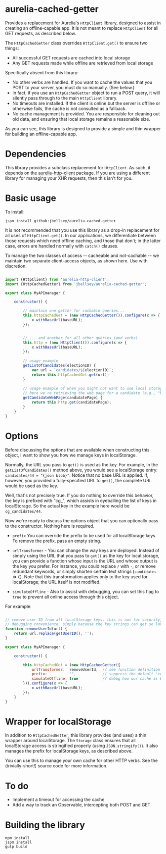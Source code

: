 # aurelia-cached-getter

Provides a replacement for Aurelia's `HttpClient` library, designed to
assist in creating an offline-capable app. It is not meant to replace
`HttpClient` for all GET requests, as described below.

The `HttpCachedGetter` class overrides `HttpClient.get()` to ensure two things:

* All successful GET requests are cached into local storage
* Any GET requests made while offline are retrieved from local storage

Specifically absent from this library:

* No other verbs are handled. If you want to cache the values that you POST
   to your server, you must do so manually. (See below.)
* In fact, if you use an `HttpCachedGetter` object to run a POST query,
   it will silently pass through to the main `HttpClient` library.
* No timeouts are installed. If the client is online but the server is offline
   or otherwise fails, the cache is not consulted as a fallback.
* No cache management is provided. You are responsible for cleaning out old
   data, and ensuring that local storage remains a reasonable size.

As you can see, this library is designed to provide a simple and thin 
wrapper for building an offline-capable app.

# Dependencies

This library provides a subclass replacement for `HttpClient`. As such, it
depends on the [aurelia-http-client](https://github.com/aurelia/http-client) package.
If you are using a different library for managing your XHR requests, then
this isn't for you.

# Basic usage

To install:

```
jspm install github:jbellsey/aurelia-cached-getter
```

It is not recommended that you use this library as a drop-in replacement for
all uses of `HttpClient.get()`. In our applications, we differentiate between
those requests which need offline caching, and those that don't; in the latter case,
errors are handled normally with `catch()` clauses.

To manage the two classes of access -- cacheable and not-cachable -- we
maintain two separate client-access objects, as shown here. Use with discretion.

```javascript

import {HttpClient} from 'aurelia-http-client';
import {HttpCachedGetter} from 'jbellsey/aurelia-cached-getter';

export class MyAPImanager {

    constructor() {

        // maintain one getter for cachable queries...
        this.httpCachedGet = (new HttpCachedGetter()).configure(x => {
            x.withBaseUrl(baseURL);
        });


        // ... and another for all other queries (and verbs)
        this.http = (new HttpClient()).configure(x => {
            x.withBaseUrl(baseURL);
        });
        
        // usage example
        getListOfCandidates(electionID) {
            var url = `candidates/${electionID}`;
            return this.httpCachedGet.get(url);
        }
        
        // usage example of when you might not want to use local storage for caching.
        // here we're retrieving the web page for a candidate (e.g., "http://berniesanders.com")
        getCandidateWebPage(candidatePage) {
            return this.http.get(candidatePage);
        }
    }
}
```

# Options

Before discussing the options that are available when constructing this object, I want to show you
how we manage keys in localStorage.

Normally, the URL you pass to `get()` is used as the key. For example, in the `getListOfCandidates()`
method above, you would see a localStorage entry: `candidates/44 = "{json blob}"`. Notice that
no base URL is applied. If, however, you provided a fully-specified URL to `get()`, the complete URL
would be used as the key. 

Well, that's not precisely true. If you do nothing to override this behavior, the key is prefixed 
with "cg_", which assists in eyeballing the list of keys in localStorage. So the actual key in the 
example here would be `cg_candidates/44`.

Now we're ready to discuss the options object that you can optionally pass to the constructor. 
Nothing here is required.

* `prefix` You can override the prefix to be used for all localStorage keys. To remove the prefix,
    pass an empty string.

* `urlTransformer` - You can change the way keys are deployed. Instead of simply using the URL
    that you pass to `get()` as the key for local storage, you can provide a function whose 
    input is the URL and whose output is the key you prefer. For instance, you could replace `/` with `-`,
    or remove redundant keywords, or simply shorten certain text strings (`candidates` => `C`). 
    Note that this transformation applies only to the key used for localStorage; the URL itself
    is not modified.

* `simulateOffline` - Also to assist with debugging, you can set this flag to `true` to 
    prevent all online access through this object.
    
    
For example:

```javascript

// remove user ID from all localStorage keys. this is not for security, but for 
// debugging convenience, simply because the key strings can get so long
function removeUserId(url) {
    return url.replace(getUserID(), '');
}

export class MyAPImanager {

    constructor() {

        this.httpCachedGet = (new HttpCachedGetter({
            urlTransformer:  removeUserId,  // see function definition above
            prefix:          "",            // suppress the default "cg_" prefix for LS keys
            simulateOffline: true           // debug how our cache is behaving
        })).configure(x => {
            x.withBaseUrl(baseURL);
        });
    }
}

```

# Wrapper for localStorage

In addition to `HttpCachedGetter`, this library provides (and uses) a thin wrapper around
localStorage. The `Storage` class ensures that all localStorage access is stringified
properly (using `JSON.stringify()`). It also manages the prefix for localStorage keys,
as described above.

You can use this to manage your own cache for other HTTP verbs. See the (trivially-short!) 
source code for more information.

# To do

* Implement a timeout for accessing the cache
* Add a way to track an Observable, intercepting both POST and GET

# Building the library

```
npm install
jspm install
gulp build
```
